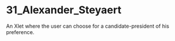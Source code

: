 # 31_Alexander_Steyaert

An Xlet where the user can choose for a candidate-president of his preference.
